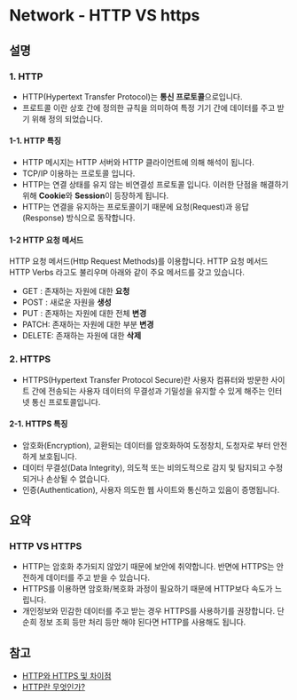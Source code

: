 # Network - HTTP VS https

## 설명

### 1. HTTP

- HTTP(Hypertext Transfer Protocol)는 **통신 프로토콜**으로입니다.
- 프로트콜 이란 상호 간에 정의한 규칙을 의미하여 특정 기기 간에 데이터를 주고 받기 위해 정의 되었습니다.

#### 1-1. HTTP 특징

- HTTP 메시지는 HTTP 서버와 HTTP 클라이언트에 의해 해석이 됩니다.
- TCP/IP 이용하는 프로토콜 입니다.
- HTTP는 연결 상태를 유지 않는 비연결성 프로토콜 입니다. 이러한 단점을 해결하기 위해 **Cookie**와 **Session**이 등장하게 됩니다.
- HTTP는 연결을 유지하는 프로토콜이기 때문에 요청(Request)과 응답(Response) 방식으로 동작합니다.

#### 1-2 HTTP 요청 메서드

HTTP 요청 메서드(Http Request Methods)를 이용합니다. HTTP 요청 메서드 HTTP Verbs 라고도 불리우며 아래와 같이 주요 메서드를 갖고 있습니다.

- GET : 존재하는 자원에 대한 **요청**
- POST : 새로운 자원을 **생성**
- PUT : 존재하는 자원에 대한 전체 **변경**
- PATCH: 존재하는 자원에 대한 부분 **변경**
- DELETE: 존재하는 자원에 대한 **삭제**

### 2. HTTPS

- HTTPS(Hypertext Transfer Protocol Secure)란 사용자 컴퓨터와 방문한 사이트 간에 전송되는 사용자 데이터의 무결성과 기밀성을 유지할 수 있게 해주는 인터넷 통신 프로토콜입니다.

#### 2-1. HTTPS 특징

- 암호화(Encryption), 교환되는 데이터를 암호화하여 도정창치, 도청자로 부터 안전하게 보호됩니다.
- 데이터 무결성(Data Integrity), 의도적 또는 비의도적으로 감지 및 탐지되고 수정되거나 손상될 수 없습니다.
- 인증(Authentication), 사용자 의도한 웹 사이트와 통신하고 있음이 증명됩니다.

## 요약

### HTTP VS HTTPS

- HTTP는 암호화 추가되지 않았기 때문에 보안에 취약합니다. 반면에 HTTPS는 안전하게 데이터를 주고 받을 수 있습니다.
- HTTPS를 이용하면 암호화/복호화 과정이 필요하기 때문에 HTTP보다 속도가 느립니다.
- 개인정보와 민감한 데이터를 주고 받는 경우 HTTPS를 사용하기를 권장합니다. 단순희 정보 조회 등만 처리 등만 해야 된다면 HTTP를 사용해도 됩니다.

## 참고

- [HTTP와 HTTPS 및 차이점](https://mangkyu.tistory.com/98)
- [HTTP란 무엇인가?](https://velog.io/@surim014/HTTP%EB%9E%80-%EB%AC%B4%EC%97%87%EC%9D%B8%EA%B0%80)
